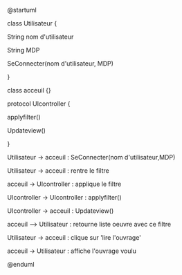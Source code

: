 @startuml

class Utilisateur {

String nom d'utilisateur

String MDP

SeConnecter(nom d'utilisateur, MDP)

}

class acceuil {}

protocol UIcontroller {

applyfilter()

Updateview()

}

Utilisateur -\> acceuil : SeConnecter(nom d'utilisateur,MDP)

Utilisateur -\> acceuil : rentre le filtre

acceuil -\> UIcontroller : applique le filtre

UIcontroller -\> UIcontroller : applyfilter()

UIcontroller -\> acceuil : Updateview()

acceuil --\> Utilisateur : retourne liste oeuvre avec ce filtre

Utilisateur -\> acceuil : clique sur 'lire l'ouvrage'

acceuil -\> Utilisateur : affiche l'ouvrage voulu

@enduml
